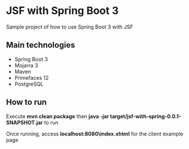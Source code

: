 # JSF with Spring Boot 3

Sample project of how to use Spring Boot 3 with JSF

## Main technologies

* Spring Boot 3
* Mojarra 3
* Maven
* Primefaces 12
* PostgreSQL

## How to run

Execute **mvn clean package** then **java -jar target/jsf-with-spring-0.0.1-SNAPSHOT.jar** to run

Once running, access **localhost:8080\index.xhtml** for the client example page
